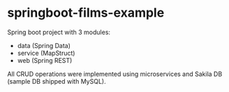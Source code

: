 # springboot-films-example

Spring boot project with 3 modules:

- data (Spring Data)
- service (MapStruct)
- web (Spring REST)

All CRUD operations were implemented using microservices and Sakila DB
(sample DB shipped with MySQL).
